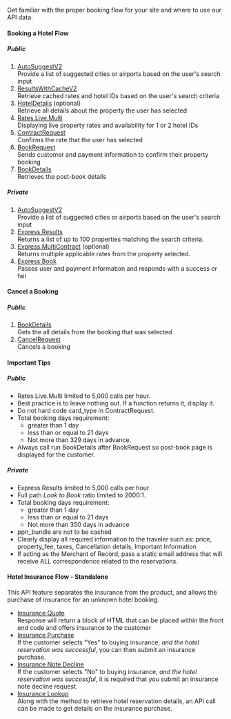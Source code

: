 Get familiar with the proper booking flow for your site and where to use our API data.

#### Booking a Hotel Flow

##### Public 

1. [AutoSuggestV2](/documentation/hotel/classic#/paths/~1getAutoSuggestV2/get)  
Provide a list of suggested cities or airports based on the user's search input
2. [ResultsWithCacheV2](/documentation/hotel/classic#/paths/~1getResultsWithCacheV2/get)  
Retrieve cached rates and hotel IDs based on the user's search criteria
3. [HotelDetails](/documentation/hotel/classic#/paths/~1getHotelDetails/get) (optional)  
Retrieve all details about the property the user has selected
4. [Rates.Live.Multi](/documentation/hotel/classic#/paths/~1getRates.Live.Multi/get)  
Displaying live property rates and availability for 1 or 2 hotel IDs
5. [ContractRequest](/documentation/hotel/classic#/paths/~1getContractRequest/get)  
Confirms the rate that the user has selected
6. [BookRequest](/documentation/hotel/classic#/paths/~1getBookRequest/post)  
Sends customer and payment information to confirm their property booking
7. [BookDetails](/documentation/hotel/classic#/paths/~1getBookDetailsRequest/get)  
Retrieves the post-book details

##### Private

1. [AutoSuggestV2](/documentation/hotel#/paths/~1getAutoSuggestV2/get)  
Provide a list of suggested cities or airports based on the user's search input
2. [Express.Results](/documentation/hotel#/paths/~1getExpress.Results/get)  
Returns a list of up to 100 properties matching the search criteria.
3. [Express.MultiContract](/documentation/hotel#/paths/~1getExpress.MultiContract/get) (optional)  
Returns multiple applicable rates from the property selected.
4. [Express.Book](/documentation/hotel#/paths/~1getExpress.Book/post)  
Passes user and payment information and responds with a success or fail

#### Cancel a Booking

##### Public

1. [BookDetails](/documentation/hotel#/paths/~1getExpress.LookUp/post)  
Gets the all details from the booking that was selected
2. [CancelRequest](/documentation/hotel#/paths/~1getExpress.Cancel/get)  
Cancels a booking

#### Important Tips

##### Public

- Rates.Live.Multi limited to 5,000 calls per hour.
- Best practice is to leave nothing out. If a function returns it, display it.
- Do not hard code card_type in ContractRequest.
- Total booking days requirement:
    - greater than 1 day
    - less than or equal to 21 days
    - Not more than 329 days in advance.
- Always call run BookDetails after BookRequest so post-book page is displayed for the customer.

##### Private

- Express.Results limited to 5,000 calls per hour
- Full path *Look to Book* ratio limited to 2000:1.
- Total booking days requirement: 
    - greater than 1 day
    - less than or equal to 21 days 
    - Not more than 350 days in advance
- ppn_bundle are not to be cached 
- Clearly display all required information to the traveler such as: price, property_fee, taxes, Cancellation details, Important Information
- If acting as the Merchant of Record, pass a static email address that will receive ALL correspondence related to the reservations.

#### Hotel Insurance Flow - Standalone

This API feature separates the insurance from the product, and allows the purchase of insurance for an unknown hotel booking.

- [Insurance Quote](/documentation/hotel/classic)  
Response will return a block of HTML that can be placed within the front end code and offers insurance to the customer
- [Insurance Purchase](/documentation/hotel/classic)  
If the customer selects "Yes" to buying insurance, *and the hotel reservation was successful*, you can then submit an insurance purchase.
- [Insurance Note Decline](/documentation/hotel/classic)  
If the customer selects "No" to buying insurance, *and the hotel reservation was successful*, it is required that you submit an insurance note decline request.
- [Insurance Lookup](/documentation/hotel/classic)  
Along with the method to retrieve hotel reservation details, an API call can be made to get details on the insurance purchase.




